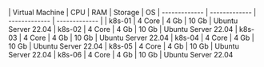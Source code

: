| Virtual Machine  | CPU | RAM | Storage | OS
| ------------- | ------------- | ------------- | ------------- | 
| k8s-01  | 4 Core | 4 Gb | 10 Gb  | Ubuntu Server 22.04
| k8s-02  | 4 Core | 4 Gb | 10 Gb  | Ubuntu Server 22.04
| k8s-03  | 4 Core | 4 Gb | 10 Gb  | Ubuntu Server 22.04
| k8s-04  | 4 Core | 4 Gb | 10 Gb  | Ubuntu Server 22.04
| k8s-05  | 4 Core | 4 Gb | 10 Gb  | Ubuntu Server 22.04
| k8s-06  | 4 Core | 4 Gb | 10 Gb  | Ubuntu Server 22.04
